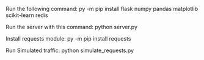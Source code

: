 Run the following command:
py -m pip install flask numpy pandas matplotlib scikit-learn redis

Run the server with this command:
python server.py

Install requests module:
py -m pip install requests

Run Simulated traffic:
python simulate_requests.py

